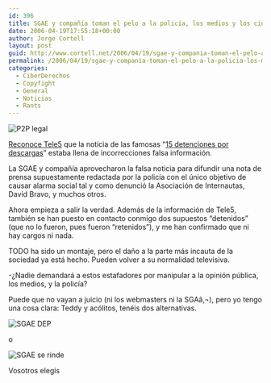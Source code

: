 ```yaml
---
id: 396
title: SGAE y compañí­a toman el pelo a la policí­a, los medios y los ciudadanos
date: 2006-04-19T17:55:18+00:00
author: Jorge Cortell
layout: post
guid: http://www.cortell.net/2006/04/19/sgae-y-compania-toman-el-pelo-a-la-policia-los-medios-y-los-ciudadanos/
permalink: /2006/04/19/sgae-y-compania-toman-el-pelo-a-la-policia-los-medios-y-los-ciudadanos/
categories:
  - CiberDerechos
  - Copyfight
  - General
  - Noticias
  - Rants
---
```

![P2P legal](http://static.flickr.com/45/127001357_812dec447b.jpg?v=0)

[Reconoce Tele5](http://www.informativos.telecinco.es/detenidos/operacion-policial/descargas-ilegales-internet/dn_23619.htm) que la noticia de las famosas &#8220;[15 detenciones por descargas](http://viernes.org/archivo/queru/2006/porque-han-sido-detenidos/)&#8221; estaba llena de incorrecciones falsa información.

La SGAE y compañí­a aprovecharon la falsa noticia para difundir una nota de prensa supuestamente redactada por la policí­a con el único objetivo de causar alarma social tal y como denunció la Asociación de Internautas, David Bravo, y muchos otros.

Ahora empieza a salir la verdad. Además de la información de Tele5, también se han puesto en contacto conmigo dos supuestos &#8220;detenidos&#8221; (que no lo fueron, pues fueron &#8220;retenidos&#8221;), y me han confirmado que ni hay cargos ni nada.

TODO ha sido un montaje, pero el daño a la parte más incauta de la sociedad ya está hecho. Pueden volver a su normalidad televisiva.

-¿Nadie demandará a estos estafadores por manipular a la opinión pública, los medios, y la policí­a?

Puede que no vayan a juicio (ni los webmasters ni la SGAâ‚¬), pero yo tengo una cosa clara: Teddy y acólitos, tenéis dos alternativas.

![SGAE DEP](http://static.flickr.com/56/127001414_c2bac93cbe.jpg?v=0)

o

![SGAE se rinde](http://static.flickr.com/47/127001350_7e7694835c.jpg?v=0)

Vosotros elegí­s